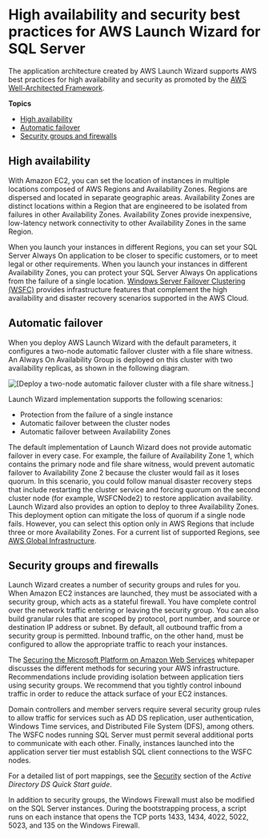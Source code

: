 # High availability and security best practices for AWS Launch Wizard for SQL Server<a name="launch-wizard-best-practices"></a>

The application architecture created by AWS Launch Wizard supports AWS best practices for high availability and security as promoted by the [AWS Well\-Architected Framework](https://aws.amazon.com/systems-manager/sla/)\.

**Topics**
+ [High availability](#launch-wizard-ha)
+ [Automatic failover](#launch-wizard-failover)
+ [Security groups and firewalls](#launch-wizard-security)

## High availability<a name="launch-wizard-ha"></a>

With Amazon EC2, you can set the location of instances in multiple locations composed of AWS Regions and Availability Zones\. Regions are dispersed and located in separate geographic areas\. Availability Zones are distinct locations within a Region that are engineered to be isolated from failures in other Availability Zones\. Availability Zones provide inexpensive, low\-latency network connectivity to other Availability Zones in the same Region\.

When you launch your instances in different Regions, you can set your SQL Server Always On application to be closer to specific customers, or to meet legal or other requirements\. When you launch your instances in different Availability Zones, you can protect your SQL Server Always On applications from the failure of a single location\. [Windows Server Failover Clustering \(WSFC\)](https://docs.aws.amazon.com/quickstart/latest/sql/overview.html) provides infrastructure features that complement the high availability and disaster recovery scenarios supported in the AWS Cloud\.

## Automatic failover<a name="launch-wizard-failover"></a>

When you deploy AWS Launch Wizard with the default parameters, it configures a two\-node automatic failover cluster with a file share witness\. An Always On Availability Group is deployed on this cluster with two availability replicas, as shown in the following diagram\.

![\[Deploy a two-node automatic failover cluster with a file share witness.\]](http://docs.aws.amazon.com/launchwizard/latest/userguide/images/sql-server-automatic-failover.png)

Launch Wizard implementation supports the following scenarios:
+ Protection from the failure of a single instance
+ Automatic failover between the cluster nodes
+ Automatic failover between Availability Zones

The default implementation of Launch Wizard does not provide automatic failover in every case\. For example, the failure of Availability Zone 1, which contains the primary node and file share witness, would prevent automatic failover to Availability Zone 2 because the cluster would fail as it loses quorum\. In this scenario, you could follow manual disaster recovery steps that include restarting the cluster service and forcing quorum on the second cluster node \(for example, WSFCNode2\) to restore application availability\. Launch Wizard also provides an option to deploy to three Availability Zones\. This deployment option can mitigate the loss of quorum if a single node fails\. However, you can select this option only in AWS Regions that include three or more Availability Zones\. For a current list of supported Regions, see [AWS Global Infrastructure](https://aws.amazon.com/about-aws/global-infrastructure/)\.

## Security groups and firewalls<a name="launch-wizard-security"></a>

Launch Wizard creates a number of security groups and rules for you\. When Amazon EC2 instances are launched, they must be associated with a security group, which acts as a stateful firewall\. You have complete control over the network traffic entering or leaving the security group\. You can also build granular rules that are scoped by protocol, port number, and source or destination IP address or subnet\. By default, all outbound traffic from a security group is permitted\. Inbound traffic, on the other hand, must be configured to allow the appropriate traffic to reach your instances\. 

The [Securing the Microsoft Platform on Amazon Web Services](https://d1.awsstatic.com/whitepapers/aws-microsoft-platform-security.pdf) whitepaper discusses the different methods for securing your AWS infrastructure\. Recommendations include providing isolation between application tiers using security groups\. We recommend that you tightly control inbound traffic in order to reduce the attack surface of your EC2 instances\.

Domain controllers and member servers require several security group rules to allow traffic for services such as AD DS replication, user authentication, Windows Time services, and Distributed File System \(DFS\), among others\. The WSFC nodes running SQL Server must permit several additional ports to communicate with each other\. Finally, instances launched into the application server tier must establish SQL client connections to the WSFC nodes\.

For a detailed list of port mappings, see the [Security](https://docs.aws.amazon.com/quickstart/latest/active-directory-ds/security.html) section of the *Active Directory DS Quick Start guide*\.

In addition to security groups, the Windows Firewall must also be modified on the SQL Server instances\. During the bootstrapping process, a script runs on each instance that opens the TCP ports 1433, 1434, 4022, 5022, 5023, and 135 on the Windows Firewall\.